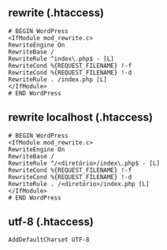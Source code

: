 ## rewrite (.htaccess)

```
# BEGIN WordPress
<IfModule mod_rewrite.c>
RewriteEngine On
RewriteBase /
RewriteRule ^index\.php$ - [L]
RewriteCond %{REQUEST_FILENAME} !-f
RewriteCond %{REQUEST_FILENAME} !-d
RewriteRule . /index.php [L]
</IfModule>
# END WordPress
```

## rewrite localhost (.htaccess)

```
# BEGIN WordPress
<IfModule mod_rewrite.c>
RewriteEngine On
RewriteBase /
RewriteRule ^/<diretório>/index\.php$ - [L]
RewriteCond %{REQUEST_FILENAME} !-f
RewriteCond %{REQUEST_FILENAME} !-d
RewriteRule . /<diretório>/index.php [L]
</IfModule>
# END WordPress
```

## utf-8 (.htaccess)

```
AddDefaultCharset UTF-8
```